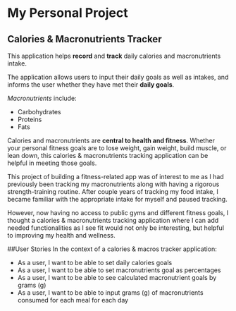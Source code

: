 # My Personal Project

## Calories & Macronutrients Tracker

This application helps **record** and **track** daily calories and macronutrients intake.

The application allows users to input their daily goals as well as intakes, 
and informs the user whether they have met their **daily goals**. 

*Macronutrients* include:
- Carbohydrates
- Proteins
- Fats

Calories and macronutrients are **central to health and fitness**. 
Whether your personal fitness goals are to lose weight, gain weight, build muscle, or lean down, 
this calories & macronutrients tracking application can be helpful in meeting those goals. 

This project of building a fitness-related app was of interest to me as I had previously 
been tracking my macronutrients along with having a rigorous strength-training routine. After couple years of tracking 
my food intake, I became familiar with the appropriate intake for myself and paused tracking. 

However, now having no access to public gyms and different fitness goals, I thought a calories & macronutrients 
tracking application where I can add needed functionalities as I see fit would not only be interesting, but helpful to improving
my health and wellness. 

##User Stories
In the context of a calories & macros tracker application: 
- As a user, I want to be able to set daily calories goals
- As a user, I want to be able to set macronutrients goal as percentages 
- As a user, I want to be able to see calculated macronutrient goals by grams (g)
- As a user, I want to be able to input grams (g) of macronutrients consumed for each meal for each day

